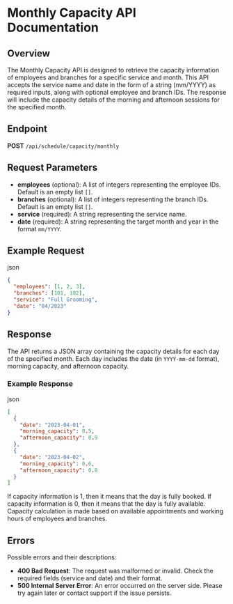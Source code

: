 Monthly Capacity API Documentation
==================================

Overview
--------

The Monthly Capacity API is designed to retrieve the capacity information of employees and branches for a specific service and month. This API accepts the service name and date in the form of a string (mm/YYYY) as required inputs, along with optional employee and branch IDs. The response will include the capacity details of the morning and afternoon sessions for the specified month.

Endpoint
--------

**POST** `/api/schedule/capacity/monthly`

Request Parameters
------------------

*   **employees** (optional): A list of integers representing the employee IDs. Default is an empty list `[]`.
*   **branches** (optional): A list of integers representing the branch IDs. Default is an empty list `[]`.
*   **service** (required): A string representing the service name.
*   **date** (required): A string representing the target month and year in the format `mm/YYYY`.

Example Request
---------------

json

```json
{
  "employees": [1, 2, 3],
  "branches": [101, 102],
  "service": "Full Grooming",
  "date": "04/2023"
}
```

Response
--------

The API returns a JSON array containing the capacity details for each day of the specified month. Each day includes the date (in `YYYY-mm-dd` format), morning capacity, and afternoon capacity.

### Example Response

json

```json
[
  {
    "date": "2023-04-01",
    "morning_capacity": 0.5,
    "afternoon_capacity": 0.9
  },
  {
    "date": "2023-04-02",
    "morning_capacity": 0.6,
    "afternoon_capacity": 0.8
  }
]
```

If capacity information is 1, then it means that the day is fully booked. If capacity information is 0, then it means that the day is fully available. Capacity calculation
is made based on available appointments and working hours of employees and branches.

Errors
------

Possible errors and their descriptions:

*   **400 Bad Request**: The request was malformed or invalid. Check the required fields (service and date) and their format.
*   **500 Internal Server Error**: An error occurred on the server side. Please try again later or contact support if the issue persists.
